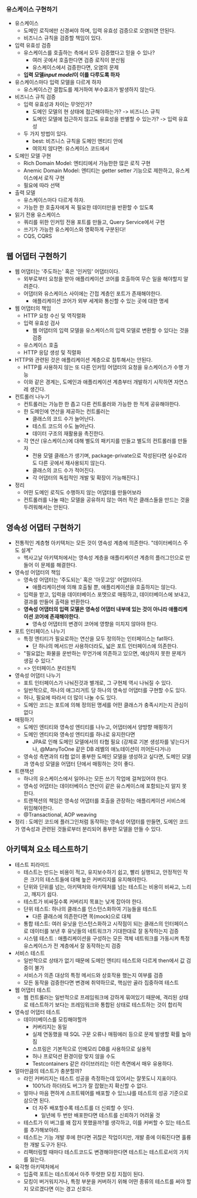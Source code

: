 ### 유스케이스 구현하기
* 유스케이스
	* 도메인 로직에만 신경써야 하며, 입력 유효성 검증으로 오염되면 안된다.
	* 비즈니스 규칙을 검증할 책임이 있다.
* 입력 유효성 검증
	* 유스케이스를 호출하는 측에서 모두 검증했다고 믿을 수 있나?
		* 여러 곳에서 호출한다면 검증 로직이 분산됨
		* 유스케이스에서 검증한다면, 오염의 문제
	* **입력 모델*input model*이 이를 다루도록 하자**
* 유스케이스마다 입력 모델을 다르게 하자
	* 유스케이스간 결합도를 제거하여 부수효과가 발생하지 않는다.
* 비즈니스 규칙 검증
	* 입력 유효성과 차이는 무엇인가?
		* 도메인 모델의 현 상태에 접근해야하는가? -> 비즈니스 규칙
		* 도메인 모델에 접근하지 않고도 유효성을 판별할 수 있는가? -> 입력 유효성
	* 두 가지 방법이 있다.
		* best: 비즈니스 규칙을 도메인 엔티티 안에 
		* 여의치 않다면: 유스케이스 코드에서 
* 도메인 모델 구현
	* Rich Domain Model: 엔티티에서 가능한한 많은 로직 구현
	* Anemic Domain Model: 엔티티는 getter setter 기능으로 제한하고, 유스케이스에서 로직 구현
	* 필요에 따라 선택
* 출력 모델
	* 유스케이스마다 다르게 하자.
	* 가능한 한 호출자에게 꼭 필요한 데이터만을 반환할 수 있도록
* 읽기 전용 유스케이스
	* 쿼리를 위한 인커밍 전용 포트를 만들고, Query Service에서 구현
	* 쓰기가 가능한 유스케이스와 명확하게 구분된다!
	* CQS, CQRS 

## 웹 어댑터 구현하기
* 웹 어댑터는 '주도하는' 혹은 '인커밍' 어댑터이다. 
	* 외부로부터 요청을 받아 애플리케이션 코어를 호출하여 무슨 일을 해야할지 알려준다.
	* 어댑터와 유스케이스 사이에는 간접 계층인 포트가 존재해야한다.
		* 애플리케이션 코어가 외부 세계와 통신할 수 있는 곳에 대한 명세
* 웹 어댑터의 책임
	* HTTP 요청 수신 및 역직렬화
	* 입력 유효성 검사
		* 웹 어댑터의 입력 모델을 유스케이스의 입력 모델로 변환할 수 있다는 것을 검증
	* 유스케이스 호출
	* HTTP 응답 생성 및 직렬화
* HTTP와 관련된 것은 애플리케이션 계층으로 침투해서는 안된다.
	* HTTP를 사용하지 않는 또 다른 인커밍 어댑터의 요청을 유스케이스가 수행 가능
	* 이와 같은 경계는, 도메인과 애플리케이션 계층부터 개발하기 시작하면 자연스레 생긴다.
* 컨트롤러 나누기
	* 컨트롤러는 가능한 한 좁고 다른 컨트롤러와 가능한 한 적게 공유해야한다.
	* 한 도메인에 연산을 제공하는 컨트롤러는
		* 클래스의 코드 수가 늘어난다.
		* 테스트 코드의 수도 늘어난다.
		* 데이터 구조의 재활용을 촉진한다.
	* 각 연산 (유스케이스)에 대해 별도의 패키지를 만들고 별도의 컨트롤러를 만들자
		* 전용 모델 클래스가 생기며, package-private으로 작성된다면 실수로라도 다른 곳에서 재사용되지 않는다.
		* 클래스의 코드 수가 적어진다.
		* 각 어댑터의 독립적인 개발 및 확장이 가능해진다.]
* 정리
	* 어떤 도메인 로직도 수행하지 않는 어댑터를 만들어보라
	* 컨트롤러를 나눌 때는 모델을 공유하지 않는 여러 작은 클래스들을 만드는 것을 두려워해서는 안된다.

## 영속성 어댑터 구현하기
* 전통적인 계층형 아키텍처는 모든 것이 영속성 계층에 의존한다. "데이터베이스 주도 설계"
	* 헥사고날 아키텍처에서는 영속성 계층을 애플리케이션 계층의 플러그인으로 만들어 이 문제를 해결한다.
* 영속성 어댑터의 책임
	* 영속성 어댑터는 '주도되는' 혹은 '아웃고잉' 어댑터이다.
		* 애플리케이션에 의해 호출될 뿐, 애플리케이션을 호출하지는 않는다.
	* 입력을 받고, 입력을 데이터베이스 포맷으로 매핑하고, 데이터베이스에 보내고, 결과를 만들어 출력을 반환한다.
	* **영속성 어댑터의 입력 모델은 영속성 어댑터 내부에 있는 것이 아니라 애플리케이션 코어에 존재해야한다.**
		* 영속성 어댑터의 변경이 코어에 영향을 미치지 않아야 한다.
* 포트 인터페이스 나누기
	* 특정 엔티티가 필요로하는 연산을 모두 정의하는 인터페이스는 fat하다.
		* 단 하나의 메서드만 사용하더라도, 넓은 포트 인터페이스에 의존한다.
	* "필요없는 화물을 운반하는 무언가에 의존하고 있으면, 예상하지 못한 문제가 생길 수 있다." 
	* => 인터페이스 분리원칙
* 영속성 어댑터 나누기
	* 포트 인터페이스가 나눠진것과 별개로, 그 구현체 역시 나눠질 수 있다.
	* 일반적으로, 하나의 애그리거트 당 하나의 영속성 어댑터를 구현할 수도 있다.
	* 허나, 필요에 따라서 더 많이 나눌 수도 있다.
	* 도메인 코드는 포트에 의해 정의된 명세를 어떤 클래스가 충족시키는지 관심이 없다
* 매핑하기
	* 도메인 엔티티와 영속성 엔티티를 나누고, 어댑터에서 양방향 매핑하기
	* 도메인 엔티티와 영속성 엔티티를 하나로 유지한다면
		* JPA로 인해 도메인 모델에서의 타협 필요 (강제로 기본 생성자를 넣는다거나, @ManyToOne 같은 DB 레벨의 애노테이션이 끼어든다거나)
	* 영속성 측면과의 타협 없이 풍부한 도메인 모델을 생성하고 싶다면, 도메인 모델과 영속성 모델을 어댑터 단에서 매핑하는 것이 좋다.
* 트랜잭션
	* 하나의 유스케이스에서 일어나는 모든 쓰기 작업에 걸쳐있어야 한다.
	* 영속성 어댑터는 데이터베이스 연산이 같은 유스케이스에 포함되는지 알지 못한다.
	* 트랜잭션의 책임은 영속성 어댑터를 호출을 관장하는 애플리케이션 서비스에 위임해야한다.
	* @Transactional, AOP weaving
* 정리 : 도메인 코드에 플러그인처럼 동작하는 영속성 어댑터를 만들면, 도메인 코드가 영속성과 관련된 것들로부터 분리되어 풍부한 모델을 만들 수 있다.
## 아키텍쳐 요소 테스트하기
* 테스트 피라미드
	* 테스트는 만드는 비용이 적고, 유지보수하기 쉽고, 빨리 실행되고, 안정적인 작은 크기의 테스트들에 대해 높은 커버리지를 유지해야한다.
	* 단위와 단위를 넘는, 아키텍처와 아키텍처를 넘는 테스트는 비용이 비싸고, 느리고, 깨지기 쉽다.
	* 테스트가 비싸질수록 커버리지 목표는 낮게 잡아야 한다.
	* 단위 테스트: 하나의 클래스를 인스턴스화하여 기능들을 테스트
		* 다른 클래스에 의존한다면 목(mock)으로 대체
	* 통합 테스트: 여러 유닛을 인스턴스화하고 시작점이 되는 클래스의 인터페이스로 데이터를 보낸 후 유닛들의 네트워크가 기대한대로 잘 동작하는지 검증
	* 시스템 테스트 : 애플리케이션을 구성하는 모든 객체 네트워크를 가동시켜 특정 유스케이스가 전 계층에서 잘 동작하는지 검증
* 서비스 테스트
	* 일반적으로 상태가 없기 때문에 도메인 엔티티 테스트와 다르게 then에서 값 검증이 불가
	* 서비스가 의존 대상의 특정 메서드와 상호작용 했는지 여부를 검증
	* 모든 동작을 검증한다면 변경에 취약하므로, 핵심만 골라 집중하여 테스트
* 웹 어댑터 테스트
	* 웹 컨트롤러는 일반적으로 프레임워크에 강하게 묶여있기 때문에, 격리된 상태로 테스트하기 보다는 프레임워크와 통합된 상태로 테스트하는 것이 합리적
* 영속성 어댑터 테스트
	* 데이터베이스를 모킹해야할까
		* 커버리지는 동일
		* 실제 연동했을 때 SQL 구문 오류나 매핑에러 등으로 문제 발생할 확률 높아짐
		* 스프링은 기본적으로 인메모리 DB를 사용하므로 실용적
		* 허나 프로덕션 환경이랑 맞지 않을 수도
		* Testcontainers 같은 라이브러리는 이런 측면에서 매우 유용하다.
* 얼마만큼의 테스트가 충분할까?
	* 라인 커버리지는 테스트 성공을 측정하는데 있어서는 잘못도니 지표이다.
		* 100%라 하더라도 버그가 잘 잡혔는지 확신할 수 없다.
	* 얼마나 마음 편하게 소프트웨어를 배포할 수 있느냐를 테스트의 성공 기준으로 삼으면 된다.
		* 더 자주 배포할수록 테스트를 더 신뢰할 수 잇다.
			* 일년에 두 번만 배포한다면 테스트를 신뢰하기 어려울 것
	* 테스트가 이 버그를 왜 잡지 못했을까?를 생각하고, 이를 커버할 수 있는 테스트를 추가해보아라.
	* 테스트는 기능 개발 후에 한다면 귀찮은 작업이지만, 개발 중에 이뤄진다면 훌륭한 개발 도구가 된다.
	* 리팩터링할 때마다 테스트코드도 변경해야한다면 테스트는 테스트로서의 가치를 잃는다.
* 육각형 아키텍처에서
	* 입출력 포트는 테스트에서 아주 뚜렷한 모킹 지점이 된다.
	* 모킹이 버거워지거나, 특정 부분을 커버하기 위해 어떤 종류의 테스트를 써야 할지 모르겠다면 이는 경고 신호다.